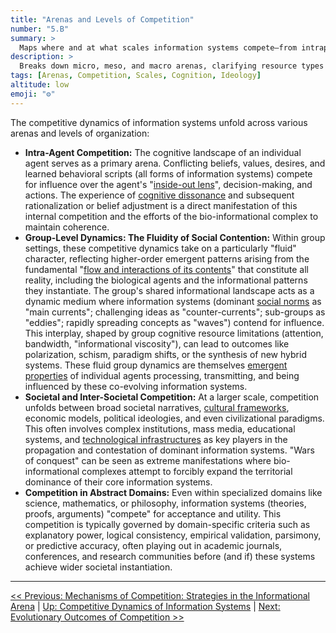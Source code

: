 ```yaml
---
title: "Arenas and Levels of Competition"
number: "5.B"
summary: >
  Maps where and at what scales information systems compete—from intrapersonal cognition to global ideological clashes.
description: >
  Breaks down micro, meso, and macro arenas, clarifying resource types and feedback loops at each level to show how local victories cascade into broader dominance.
tags: [Arenas, Competition, Scales, Cognition, Ideology]
altitude: low
emoji: "⚙️"
---
```


<!--

- Massive operationalization gap
- Placeholder terms like viscosity need to be fleshed out
- Flesh out higher order information systems / BICs agency
- Elaborate on antagonism vs synergistic evolution
- Overall flesh out the "how" to the "what" and "where"

-->

The competitive dynamics of information systems unfold across various arenas and levels of organization:

- **Intra-Agent Competition:** The cognitive landscape of an individual agent serves as a primary arena. Conflicting beliefs, values, desires, and learned behavioral scripts (all forms of information systems) compete for influence over the agent's "[inside-out lens](../glossary/I.md#inside-out-lens)", decision-making, and actions. The experience of [cognitive dissonance](../glossary/C.md#cognitive-dissonance) and subsequent rationalization or belief adjustment is a direct manifestation of this internal competition and the efforts of the bio-informational complex to maintain coherence.
- **Group-Level Dynamics: The Fluidity of Social Contention:** Within group settings, these competitive dynamics take on a particularly "fluid" character, reflecting higher-order emergent patterns arising from the fundamental "[flow and interactions of its contents](../glossary/F.md#flow-and-interactions-of-its-contents)" that constitute all reality, including the biological agents and the informational patterns they instantiate. The group's shared informational landscape acts as a dynamic medium where information systems (dominant [social norms](../glossary/S.md#social-norms) as "main currents"; challenging ideas as "counter-currents"; sub-groups as "eddies"; rapidly spreading concepts as "waves") contend for influence. This interplay, shaped by group cognitive resource limitations (attention, bandwidth, "informational viscosity"), can lead to outcomes like polarization, schism, paradigm shifts, or the synthesis of new hybrid systems. These fluid group dynamics are themselves [emergent properties](../glossary/E.md#emergent-property) of individual agents processing, transmitting, and being influenced by these co-evolving information systems.
- **Societal and Inter-Societal Competition:** At a larger scale, competition unfolds between broad societal narratives, [cultural frameworks](../glossary/C.md#cultural-frameworks), economic models, political ideologies, and even civilizational paradigms. This often involves complex institutions, mass media, educational systems, and [technological infrastructures](../glossary/T.md#technological-infrastructure) as key players in the propagation and contestation of dominant information systems. "Wars of conquest" can be seen as extreme manifestations where bio-informational complexes attempt to forcibly expand the territorial dominance of their core information systems.
- **Competition in Abstract Domains:** Even within specialized domains like science, mathematics, or philosophy, information systems (theories, proofs, arguments) "compete" for acceptance and utility. This competition is typically governed by domain-specific criteria such as explanatory power, logical consistency, empirical validation, parsimony, or predictive accuracy, often playing out in academic journals, conferences, and research communities before (and if) these systems achieve wider societal instantiation.

---
[<< Previous: Mechanisms of Competition: Strategies in the Informational Arena](5a-mechanisms-competition.md) | [Up: Competitive Dynamics of Information Systems](5-competitive-dynamics.md) | [Next: Evolutionary Outcomes of Competition >>](5c-evolutionary-outcomes-competition.md)
